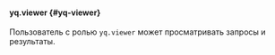 #### yq.viewer {#yq-viewer}

Пользователь с ролью `yq.viewer` может просматривать запросы и результаты.
